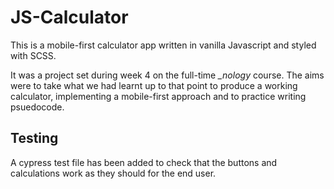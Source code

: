 # JS-Calculator

This is a mobile-first calculator app written in vanilla Javascript and styled with SCSS. 

It was a project set during week 4 on the full-time  *_nology* course. The aims were to take what we had learnt up to that point to produce a working calculator, implementing a mobile-first approach and to practice writing psuedocode.

## Testing

A cypress test file has been added to check that the buttons and calculations work as they should for the end user.




